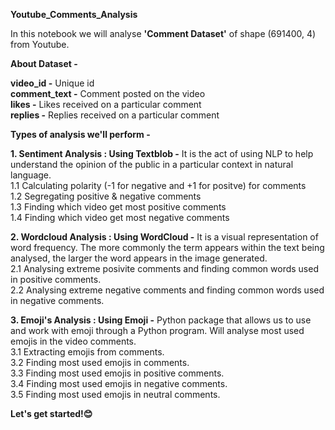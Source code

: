 <B>Youtube_Comments_Analysis</B><br>

In this notebook we will analyse <B>'Comment Dataset'</B> of shape (691400, 4) from Youtube.

<B>About Dataset -</B>

<B>video_id -</B> Unique id<br>
<B>comment_text -</B> Comment posted on the video<br>
<B>likes -</B> Likes received on a particular comment<br>
<B>replies -</B> Replies received on a particular comment<br>

<B>Types of analysis we'll perform -</B>

<B>1. Sentiment Analysis : Using Textblob -</B> It is the act of using NLP to help understand the opinion of the public in a particular context in natural language.<br>
1.1 Calculating polarity (-1 for negative and +1 for positve) for comments <br> 
1.2 Segregating positive & negative comments <br> 
1.3 Finding which video get most positive comments <br> 
1.4 Finding which video get most negative comments <br>

<B>2. Wordcloud Analysis : Using WordCloud -</B> It is a visual representation of word frequency. The more commonly the term appears within the text being analysed, the larger the word appears in the image generated.<br>
2.1 Analysing extreme posivite comments and finding common words used in positive comments. <br> 
2.2 Analysing extreme negative comments and finding common words used in negative comments. <br>

<B>3. Emoji's Analysis : Using Emoji -</B> Python package that allows us to use and work with emoji through a Python program. Will analyse most used emojis in the video comments.<br>
3.1 Extracting emojis from comments. <br> 
3.2 Finding most used emojis in comments. <br> 
3.3 Finding most used emojis in positive comments.<br>
3.4 Finding most used emojis in negative comments. <br> 
3.5 Finding most used emojis in neutral comments.<br>

<B>Let's get started!😊</B>
